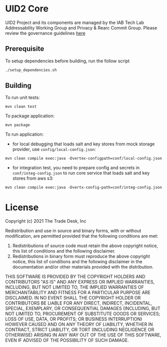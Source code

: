 # UID2 Core

UID2 Project and its components are managed by the IAB Tech Lab Addressability Working Group and Privacy & Rearc Commit Group. Please review the governance guidelines [here](https://github.com/IABTechLab/uid2-core/blob/master/Software%20Development%20and%20Release%20Procedures.md)

## Prerequisite

To setup dependencies before building, run the follow script

```bash
./setup_dependencies.sh
```

## Building

To run unit tests:

```
mvn clean test
```

To package application:

```
mvn package
```

To run application:

- for local debugging that loads salt and key stores from mock storage provider, use `config/local-config.json`:

```
mvn clean compile exec:java -Dvertex-configpath=conf/local-config.json
```

- for integration test, you need to prepare config and secrets in `conf/integ-config.json` to run core service that loads salt and key stores from aws s3:
  
```
mvn clean compile exec:java -Dvertx-config-path=conf/integ-config.json
```

# License

   Copyright (c) 2021 The Trade Desk, Inc

   Redistribution and use in source and binary forms, with or without
   modification, are permitted provided that the following conditions are met:

   1. Redistributions of source code must retain the above copyright notice,
      this list of conditions and the following disclaimer.
   2. Redistributions in binary form must reproduce the above copyright notice,
      this list of conditions and the following disclaimer in the documentation
      and/or other materials provided with the distribution.

   THIS SOFTWARE IS PROVIDED BY THE COPYRIGHT HOLDERS AND CONTRIBUTORS "AS IS"
   AND ANY EXPRESS OR IMPLIED WARRANTIES, INCLUDING, BUT NOT LIMITED TO, THE
   IMPLIED WARRANTIES OF MERCHANTABILITY AND FITNESS FOR A PARTICULAR PURPOSE
   ARE DISCLAIMED. IN NO EVENT SHALL THE COPYRIGHT HOLDER OR CONTRIBUTORS BE
   LIABLE FOR ANY DIRECT, INDIRECT, INCIDENTAL, SPECIAL, EXEMPLARY, OR
   CONSEQUENTIAL DAMAGES (INCLUDING, BUT NOT LIMITED TO, PROCUREMENT OF
   SUBSTITUTE GOODS OR SERVICES; LOSS OF USE, DATA, OR PROFITS; OR BUSINESS
   INTERRUPTION) HOWEVER CAUSED AND ON ANY THEORY OF LIABILITY, WHETHER IN
   CONTRACT, STRICT LIABILITY, OR TORT (INCLUDING NEGLIGENCE OR OTHERWISE)
   ARISING IN ANY WAY OUT OF THE USE OF THIS SOFTWARE, EVEN IF ADVISED OF THE
   POSSIBILITY OF SUCH DAMAGE.

